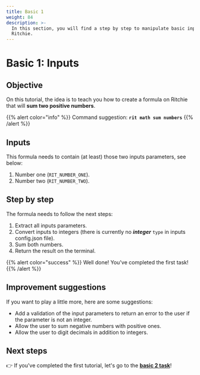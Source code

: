 ```yaml
---
title: Basic 1
weight: 84
description: >-
  In this section, you will find a step by step to manipulate basic inputs on
  Ritchie.
---
```


# Basic 1: Inputs

## Objective

On this tutorial, the idea is to teach you how to create a formula on Ritchie that will **sum two positive numbers**.

{{% alert color="info" %}}
Command suggestion: **`rit math sum numbers`**
{{% /alert %}}

## Inputs

This formula needs to contain \(at least\) those two inputs parameters, see below:

1. Number one \(`RIT_NUMBER_ONE`\). 
2. Number two \(`RIT_NUMBER_TWO`\).

## Step by step

The formula needs to follow the next steps:

1. Extract all inputs parameters. 
2. Convert inputs to integers \(there is currently no _**integer**_ `type` in inputs config.json file\). 
3. Sum both numbers. 
4. Return the result on the terminal.

{{% alert color="success" %}}
Well done! You've completed the first task! 
{{% /alert %}}

## Improvement suggestions

 If you want to play a little more, here are some suggestions:

* Add a validation of the input parameters to return an error to the user if the parameter is not an integer. 
* Allow the user to sum negative numbers with positive ones. 
* Allow the user to digit decimals in addition to integers.

## **Next steps** 

👉 If you've completed the first tutorial, let's go to the [**basic 2 task**](/docs-ritchie/tutorials/basic-2/)!

